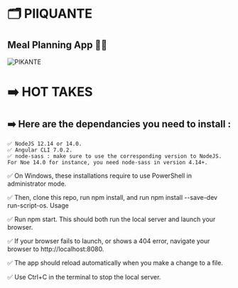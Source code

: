 # 🗂️ PIIQUANTE
## Meal Planning App 🍔🥤
 
 
 ![PIKANTE](https://user-images.githubusercontent.com/77611825/169009354-4368ac31-9fc4-48a8-8eca-ffee8843e934.png)


# ➡️ HOT TAKES
## ➡️ Here are the dependancies you need to install :

    ✅ NodeJS 12.14 or 14.0.
    ✅ Angular CLI 7.0.2.
    ✅ node-sass : make sure to use the corresponding version to NodeJS. For Noe 14.0 for instance, you need node-sass in version 4.14+.

✅ On Windows, these installations require to use PowerShell in administrator mode.

✅ Then, clone this repo, run npm install, and run npm install --save-dev run-script-os.
Usage

✅ Run npm start. This should both run the local server and launch your browser.

✅ If your browser fails to launch, or shows a 404 error, navigate your browser to http://localhost:8080.

✅ The app should reload automatically when you make a change to a file.

✅ Use Ctrl+C in the terminal to stop the local server.
